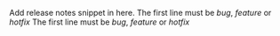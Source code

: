 Add release notes snippet in here.
The first line must be *bug*, *feature* or *hotfix*
The first line must be *bug*, *feature* or *hotfix*
